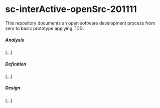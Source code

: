 # sc-interActive-openSrc-201111
 This repository documents an open software development process from zero to basic prototype applying TDD.

##### Analysis

(…)

##### Definition

(…)


##### Design

(…)







